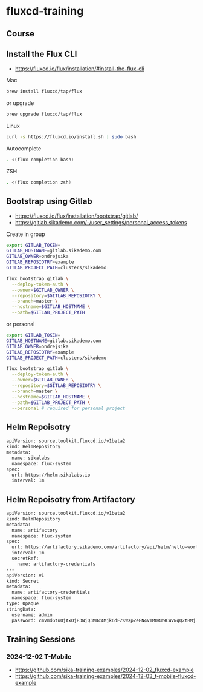 # fluxcd-training

## Course

## Install the Flux CLI

- https://fluxcd.io/flux/installation/#install-the-flux-cli

Mac

```bash
brew install fluxcd/tap/flux
```

or upgrade

```bash
brew upgrade fluxcd/tap/flux
```

Linux

```bash
curl -s https://fluxcd.io/install.sh | sudo bash
```

Autocomplete

```bash
. <(flux completion bash)
```

ZSH

```zsh
. <(flux completion zsh)
```

## Bootstrap using Gitlab

- https://fluxcd.io/flux/installation/bootstrap/gitlab/
- https://gitlab.sikademo.com/-/user_settings/personal_access_tokens

Create in group

```bash
export GITLAB_TOKEN=
GITLAB_HOSTNAME=gitlab.sikademo.com
GITLAB_OWNER=ondrejsika
GITLAB_REPOSIOTRY=example
GITLAB_PROJECT_PATH=clusters/sikademo
```

```bash
flux bootstrap gitlab \
  --deploy-token-auth \
  --owner=$GITLAB_OWNER \
  --repository=$GITLAB_REPOSIOTRY \
  --branch=master \
  --hostname=$GITLAB_HOSTNAME \
  --path=$GITLAB_PROJECT_PATH
```

or personal

```bash
export GITLAB_TOKEN=
GITLAB_HOSTNAME=gitlab.sikademo.com
GITLAB_OWNER=ondrejsika
GITLAB_REPOSIOTRY=example
GITLAB_PROJECT_PATH=clusters/sikademo
```

```bash
flux bootstrap gitlab \
  --deploy-token-auth \
  --owner=$GITLAB_OWNER \
  --repository=$GITLAB_REPOSIOTRY \
  --branch=master \
  --hostname=$GITLAB_HOSTNAME \
  --path=$GITLAB_PROJECT_PATH \
  --personal # required for personal project
```

## Helm Repoisotry

```bash
apiVersion: source.toolkit.fluxcd.io/v1beta2
kind: HelmRepository
metadata:
  name: sikalabs
  namespace: flux-system
spec:
  url: https://helm.sikalabs.io
  interval: 1m
```

## Helm Repoisotry from Artifactory

```bash
apiVersion: source.toolkit.fluxcd.io/v1beta2
kind: HelmRepository
metadata:
  name: artifactory
  namespace: flux-system
spec:
  url: https://artifactory.sikademo.com/artifactory/api/helm/hello-world-helm
  interval: 1m
  secretRef:
    name: artifactory-credentials
---
apiVersion: v1
kind: Secret
metadata:
  name: artifactory-credentials
  namespace: flux-system
type: Opaque
stringData:
  username: admin
  password: cmVmdGtuOjAxOjE3NjQ3MDc4Mjk6dFZKWXpZeEN4VTM0Rm9CWVNqQ2tBMjI4Y2RO
```

## Training Sessions

### 2024-12-02 T-Mobile

- https://github.com/sika-training-examples/2024-12-02_fluxcd-example
- https://github.com/sika-training-examples/2024-12-03_t-mobile-fluxcd-example
